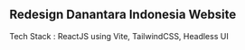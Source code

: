 **Redesign Danantara Indonesia Website**
-
Tech Stack : ReactJS using Vite, TailwindCSS, Headless UI
